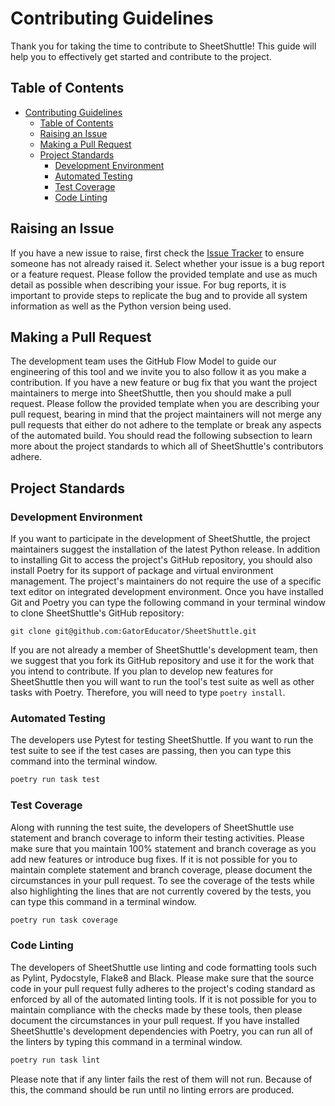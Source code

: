 # Contributing Guidelines

Thank you for taking the time to contribute to SheetShuttle! This guide will
help you to effectively get started and contribute to the project.

## Table of Contents

- [Contributing Guidelines](#contributing-guidelines)
  - [Table of Contents](#table-of-contents)
  - [Raising an Issue](#raising-an-issue)
  - [Making a Pull Request](#making-a-pull-request)
  - [Project Standards](#project-standards)
    - [Development Environment](#development-environment)
    - [Automated Testing](#automated-testing)
    - [Test Coverage](#test-coverage)
    - [Code Linting](#code-linting)

## Raising an Issue

If you have a new issue to raise, first check the [Issue
Tracker](https://github.com/GatorEducator/SheetShuttle/issues)
to ensure someone has not already raised it. Select whether your
issue is a bug report or a feature request. Please follow the provided
template and use as much detail as possible when describing your issue.
For bug reports, it is important to provide steps to replicate the bug
and to provide all system information as well as the Python version
being used.

## Making a Pull Request

The development team uses the GitHub Flow Model to guide our engineering
of this tool and we invite you to also follow it as you make a contribution.
If you have a new feature or bug fix that you want the project maintainers
to merge into SheetShuttle, then you should make a pull request. Please
follow the provided template when you are describing your pull request,
bearing in mind that the project maintainers will not merge any pull
requests that either do not adhere to the template or break any aspects
of the automated build. You should read the following subsection to
learn more about the project standards to which all of SheetShuttle's
contributors adhere.

## Project Standards

### Development Environment

If you want to participate in the development of SheetShuttle, the project
maintainers suggest the installation of the latest Python release. In
addition to installing Git to access the project's GitHub repository,
you should also install Poetry for its support of package and virtual
environment management. The project's maintainers do not require the
use of a specific text editor on integrated development environment.
Once you have installed Git and Poetry you can type the following
command in your terminal window to clone SheetShuttle's GitHub repository:

```
git clone git@github.com:GatorEducator/SheetShuttle.git
```

If you are not already a member of SheetShuttle's development team,
then we suggest that you fork its GitHub repository and use it for
the work that you intend to contribute. If you plan to develop new
features for SheetShuttle then you will want to run the tool's test
suite as well as other tasks with Poetry. Therefore, you will need
to type `poetry install`.

### Automated Testing

The developers use Pytest for testing SheetShuttle. If you want to
run the test suite to see if the test cases are passing, then you
can type this command into the terminal window.

```bash
poetry run task test
```

### Test Coverage

Along with running the test suite, the developers of SheetShuttle
use statement and branch coverage to inform their testing activities.
Please make sure that you maintain 100% statement and branch coverage
as you add new features or introduce bug fixes. If it is not possible
for you to maintain complete statement and branch coverage, please
document the circumstances in your pull request. To see the coverage
of the tests while also highlighting the lines that are not currently
covered by the tests, you can type this command in a terminal window.

```bash
poetry run task coverage
```

### Code Linting

The developers of SheetShuttle use linting and code formatting tools
such as Pylint, Pydocstyle, Flake8 and Black. Please make sure that
the source code in your pull request fully adheres to the project's
coding standard as enforced by all of the automated linting tools.
If it is not possible for you to maintain compliance with the checks
made by these tools, then please document the circumstances in your
pull request. If you have installed SheetShuttle's development
dependencies with Poetry, you can run all of the linters by typing
this command in a terminal window.

```bash
poetry run task lint
```

Please note that if any linter fails the rest of them will not run.
Because of this, the command should be run until no linting errors
are produced.
